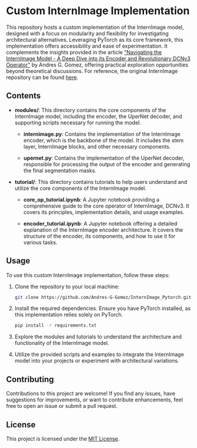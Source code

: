 # Custom InternImage Implementation


This repository hosts a custom implementation of the InternImage model, designed with a focus on modularity and flexibility for investigating architectural alternatives. Leveraging PyTorch as its core framework, this implementation offers accessibility and ease of experimentation. It complements the insights provided in the article ["Navigating the InternImage Model - A Deep Dive into its Encoder and Revolutionary DCNv3 Operator"](https://andres-g-gomez.github.io/projects/5_project/) by Andres G. Gomez, offering practical exploration opportunities beyond theoretical discussions. For reference, the original InternImage repository can be found [here](https://github.com/OpenGVLab/InternImage).

## Contents

- **modules/**: This directory contains the core components of the InternImage model, including the encoder, the UperNet decoder, and supporting scripts necessary for running the model.
  
  - **internimage.py**: Contains the implementation of the InternImage encoder, which is the backbone of the model. It includes the stem layer, InternImage blocks, and other necessary components.
  
  - **upernet.py**: Contains the implementation of the UperNet decoder, responsible for processing the output of the encoder and generating the final segmentation masks.
  
- **tutorial/**: This directory contains tutorials to help users understand and utilize the core components of the InternImage model.

  - **core_op_tutorial.ipynb**: A Jupyter notebook providing a comprehensive guide to the core operator of InternImage, DCNv3. It covers its principles, implementation details, and usage examples.
  
  - **encoder_tutorial.ipynb**: A Jupyter notebook offering a detailed explanation of the InternImage encoder architecture. It covers the structure of the encoder, its components, and how to use it for various tasks.

## Usage

To use this custom InternImage implementation, follow these steps:

1. Clone the repository to your local machine:
   ```bash
   git clone https://github.com/Andres-G-Gomez/InternImage_Pytorch.git
   ```
   
2. Install the required dependencies. Ensure you have PyTorch installed, as this implementation relies solely on PyTorch.
   ```bash
   pip install -r requirements.txt
   ```

3. Explore the modules and tutorials to understand the architecture and functionality of the InternImage model.

4. Utilize the provided scripts and examples to integrate the InternImage model into your projects or experiment with architectural variations.

## Contributing

Contributions to this project are welcome! If you find any issues, have suggestions for improvements, or want to contribute enhancements, feel free to open an issue or submit a pull request.

## License

This project is licensed under the [MIT License](LICENSE).
